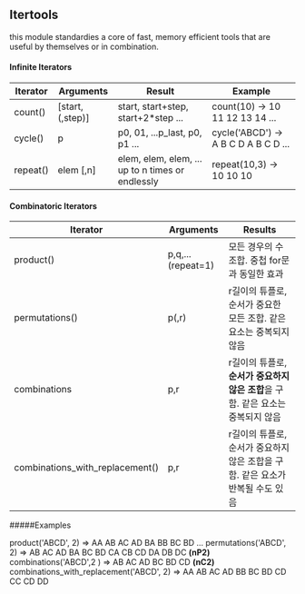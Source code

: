 ## Itertools

this module standardies a core of fast, memory efficient tools that are useful by themselves or in combination.

#### Infinite Iterators

|Iterator|Arguments|Result|Example|
|--|-------|----|-----|
|count()|[start,(,step)]| start, start+step, start+2*step ...| count(10) -> 10 11 12 13 14 ...|
|cycle()| p| p0, 01, ...p_last, p0, p1 ...| cycle('ABCD') -> A B C D A B C D ...|
|repeat()|elem [,n]| elem, elem, elem, ... up to n times or endlessly| repeat(10,3) -> 10 10 10|


#### Combinatoric Iterators

|Iterator|Arguments|Results|
|---|---|--------|
|product()|p,q,...(repeat=1)|모든 경우의 수 조합. 중첩 for문과 동일한 효과|
|permutations()|p(,r)|r길이의 튜플로, 순서가 중요한 모든 조합. 같은 요소는 중복되지 않음|
|combinations|p,r|r길이의 튜플로, **순서가 중요하지 않은 조합**을 구함. 같은 요소는 중복되지 않음|
|combinations_with_replacement()|p,r|r길이의 튜플로, 순서가 중요하지 않은 조합을 구함. 같은 요소가 반복될 수도 있음|


#####Examples

product('ABCD', 2) => AA AB AC AD BA BB BC BD ...
permutations('ABCD', 2) => AB AC AD BA BC BD CA CB CD DA DB DC **(nP2)**
combinations('ABCD',2 ) => AB AC AD BC BD CD **(nC2)**
combinations_with_replacement('ABCD', 2) => AA AB AC AD BB BC BD CD CC CD DD


